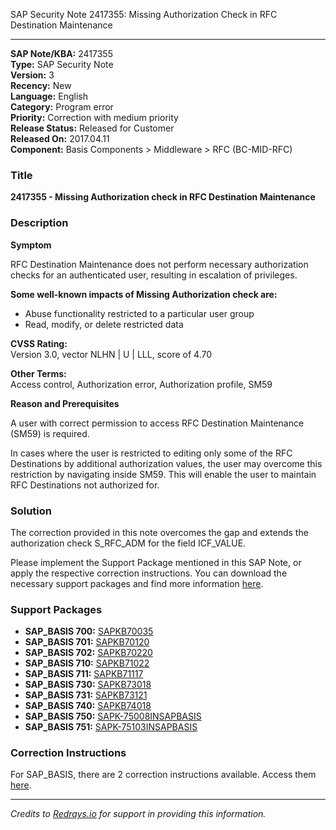 SAP Security Note 2417355: Missing Authorization Check in RFC Destination Maintenance

---

**SAP Note/KBA:** 2417355  
**Type:** SAP Security Note  
**Version:** 3  
**Recency:** New  
**Language:** English  
**Category:** Program error  
**Priority:** Correction with medium priority  
**Release Status:** Released for Customer  
**Released On:** 2017.04.11  
**Component:** Basis Components > Middleware > RFC (BC-MID-RFC)

### Title
**2417355 - Missing Authorization check in RFC Destination Maintenance**

### Description
**Symptom**

RFC Destination Maintenance does not perform necessary authorization checks for an authenticated user, resulting in escalation of privileges.

**Some well-known impacts of Missing Authorization check are:**
- Abuse functionality restricted to a particular user group
- Read, modify, or delete restricted data

**CVSS Rating:**  
Version 3.0, vector NLHN | U | LLL, score of 4.70

**Other Terms:**  
Access control, Authorization error, Authorization profile, SM59

**Reason and Prerequisites**

A user with correct permission to access RFC Destination Maintenance (SM59) is required.

In cases where the user is restricted to editing only some of the RFC Destinations by additional authorization values, the user may overcome this restriction by navigating inside SM59. This will enable the user to maintain RFC Destinations not authorized for.

### Solution
The correction provided in this note overcomes the gap and extends the authorization check S_RFC_ADM for the field ICF_VALUE.

Please implement the Support Package mentioned in this SAP Note, or apply the respective correction instructions. You can download the necessary support packages and find more information [here](https://me.sap.com/supportpackage/SAPKB70035).

### Support Packages
- **SAP_BASIS 700:** [SAPKB70035](https://me.sap.com/supportpackage/SAPKB70035)
- **SAP_BASIS 701:** [SAPKB70120](https://me.sap.com/supportpackage/SAPKB70120)
- **SAP_BASIS 702:** [SAPKB70220](https://me.sap.com/supportpackage/SAPKB70220)
- **SAP_BASIS 710:** [SAPKB71022](https://me.sap.com/supportpackage/SAPKB71022)
- **SAP_BASIS 711:** [SAPKB71117](https://me.sap.com/supportpackage/SAPKB71117)
- **SAP_BASIS 730:** [SAPKB73018](https://me.sap.com/supportpackage/SAPKB73018)
- **SAP_BASIS 731:** [SAPKB73121](https://me.sap.com/supportpackage/SAPKB73121)
- **SAP_BASIS 740:** [SAPKB74018](https://me.sap.com/supportpackage/SAPKB74018)
- **SAP_BASIS 750:** [SAPK-75008INSAPBASIS](https://me.sap.com/supportpackage/SAPK-75008INSAPBASIS)
- **SAP_BASIS 751:** [SAPK-75103INSAPBASIS](https://me.sap.com/supportpackage/SAPK-75103INSAPBASIS)

### Correction Instructions
For SAP_BASIS, there are 2 correction instructions available. Access them [here](https://me.sap.com/corrins/0002417355/41).

---

*Credits to [Redrays.io](https://redrays.io) for support in providing this information.*